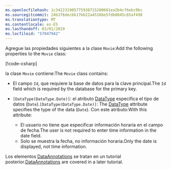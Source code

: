 ```yaml
---
ms.openlocfilehash: 1c342231905775938715280681ea2b4cf6ebc9bc
ms.sourcegitcommit: 24b1f6decbb17bb22a45166e5fdb0845c65af498
ms.translationtype: MT
ms.contentlocale: es-ES
ms.lasthandoff: 03/01/2019
ms.locfileid: "57047942"
---
```

<span data-ttu-id="67f7c-101">Agregue las propiedades siguientes a la clase `Movie`:</span><span class="sxs-lookup"><span data-stu-id="67f7c-101">Add the following properties to the `Movie` class:</span></span>

[!code-csharp[](~/tutorials/first-mvc-app/start-mvc/sample/MvcMovie22/Models/Movie.cs?name=snippet1)]

<span data-ttu-id="67f7c-102">la clase `Movie` contiene:</span><span class="sxs-lookup"><span data-stu-id="67f7c-102">The `Movie` class contains:</span></span>

* <span data-ttu-id="67f7c-103">El campo `Id`, que requiere la base de datos para la clave principal.</span><span class="sxs-lookup"><span data-stu-id="67f7c-103">The `Id` field which is required by the database for the primary key.</span></span>
* <span data-ttu-id="67f7c-104">`[DataType(DataType.Date)]`:  el atributo [DataType](/dotnet/api/microsoft.aspnetcore.mvc.dataannotations.internal.datatypeattributeadapter) especifica el tipo de datos (`Date`).</span><span class="sxs-lookup"><span data-stu-id="67f7c-104">`[DataType(DataType.Date)]`:  The [DataType](/dotnet/api/microsoft.aspnetcore.mvc.dataannotations.internal.datatypeattributeadapter) attribute specifies the type of the data (`Date`).</span></span> <span data-ttu-id="67f7c-105">Con este atributo:</span><span class="sxs-lookup"><span data-stu-id="67f7c-105">With this attribute:</span></span>

  * <span data-ttu-id="67f7c-106">El usuario no tiene que especificar información horaria en el campo de fecha.</span><span class="sxs-lookup"><span data-stu-id="67f7c-106">The user is not required to enter time information in the date field.</span></span>
  * <span data-ttu-id="67f7c-107">Solo se muestra la fecha, no información horaria.</span><span class="sxs-lookup"><span data-stu-id="67f7c-107">Only the date is displayed, not time information.</span></span>

<span data-ttu-id="67f7c-108">Los elementos [DataAnnotations](/dotnet/api/system.componentmodel.dataannotations) se tratan en un tutorial posterior.</span><span class="sxs-lookup"><span data-stu-id="67f7c-108">[DataAnnotations](/dotnet/api/system.componentmodel.dataannotations) are covered in a later tutorial.</span></span>